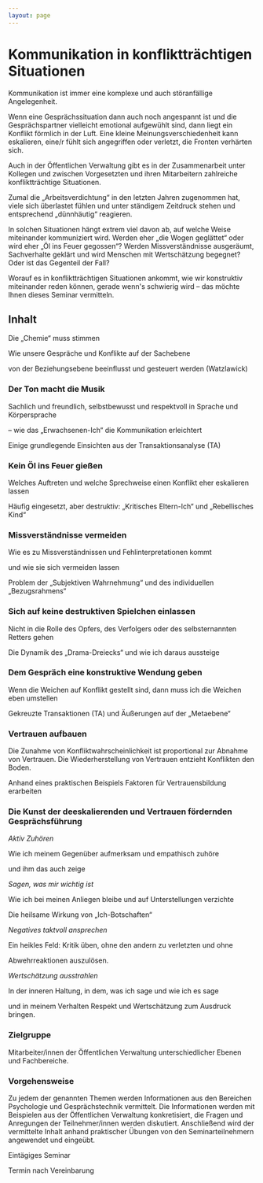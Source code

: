 ```yaml
---
layout: page
---
```


# Kommunikation in konfliktträchtigen Situationen

 

Kommunikation ist immer eine komplexe und auch störanfällige Angelegenheit.

Wenn eine Gesprächssituation dann auch noch angespannt ist und die Gesprächspartner vielleicht emotional aufgewühlt sind, dann liegt ein Konflikt förmlich in der Luft. Eine kleine Meinungsverschiedenheit kann eskalieren, eine/r fühlt sich angegriffen oder verletzt, die Fronten verhärten sich.

Auch in der Öffentlichen Verwaltung gibt es in der Zusammenarbeit unter Kollegen und zwischen Vorgesetzten und ihren Mitarbeitern zahlreiche konfliktträchtige Situationen.

Zumal die „Arbeitsverdichtung“ in den letzten Jahren zugenommen hat, viele sich überlastet fühlen und unter ständigem Zeitdruck stehen und entsprechend „dünnhäutig“ reagieren.

In solchen Situationen hängt extrem viel davon ab, auf welche Weise miteinander kommuniziert wird. Werden eher „die Wogen geglättet“ oder wird eher „Öl ins Feuer gegossen“? Werden Missverständnisse ausgeräumt, Sachverhalte geklärt und wird Menschen mit Wertschätzung begegnet? Oder ist das Gegenteil der Fall?

Worauf es in konfliktträchtigen Situationen ankommt, wie wir konstruktiv miteinander reden können, gerade wenn's schwierig wird – das möchte Ihnen dieses Seminar vermitteln.

 

## Inhalt

Die „Chemie“ muss stimmen

Wie unsere Gespräche und Konflikte auf der Sachebene

von der Beziehungsebene beeinflusst und gesteuert werden (Watzlawick)

 

### Der Ton macht die Musik

Sachlich und freundlich, selbstbewusst und respektvoll in Sprache und Körpersprache

– wie das „Erwachsenen-Ich“ die Kommunikation erleichtert

Einige grundlegende Einsichten aus der Transaktionsanalyse (TA)

 

### Kein Öl ins Feuer gießen

Welches Auftreten und welche Sprechweise einen Konflikt eher eskalieren lassen

Häufig eingesetzt, aber destruktiv: „Kritisches Eltern-Ich“ und „Rebellisches Kind“

 

### Missverständnisse vermeiden

Wie es zu Missverständnissen und Fehlinterpretationen kommt

und wie sie sich vermeiden lassen

Problem der „Subjektiven Wahrnehmung“ und des individuellen „Bezugsrahmens“

 

### Sich auf keine destruktiven Spielchen einlassen

Nicht in die Rolle des Opfers, des Verfolgers oder des selbsternannten Retters gehen

Die Dynamik des „Drama-Dreiecks“ und wie ich daraus aussteige

 

### Dem Gespräch eine konstruktive Wendung geben

Wenn die Weichen auf Konflikt gestellt sind, dann muss ich die Weichen eben umstellen

Gekreuzte Transaktionen (TA) und Äußerungen auf der „Metaebene“

 

### Vertrauen aufbauen

Die Zunahme von Konfliktwahrscheinlichkeit ist proportional zur Abnahme von Vertrauen. Die Wiederherstellung von Vertrauen entzieht Konflikten den Boden.

Anhand eines praktischen Beispiels Faktoren für Vertrauensbildung erarbeiten

 

### Die Kunst der deeskalierenden und Vertrauen fördernden Gesprächsführung

*Aktiv Zuhören*

Wie ich meinem Gegenüber aufmerksam und empathisch zuhöre

und ihm das auch zeige



*Sagen, was mir wichtig ist*

Wie ich bei meinen Anliegen bleibe und auf Unterstellungen verzichte

Die heilsame Wirkung von „Ich-Botschaften“



*Negatives taktvoll ansprechen*

Ein heikles Feld: Kritik üben, ohne den andern zu verletzten und ohne

Abwehrreaktionen auszulösen.  



*Wertschätzung ausstrahlen*

In der inneren Haltung, in dem, was ich sage und wie ich es sage

und in meinem Verhalten Respekt und Wertschätzung zum Ausdruck bringen.

           

### Zielgruppe

Mitarbeiter/innen der Öffentlichen Verwaltung unterschiedlicher Ebenen und Fachbereiche.

 

### Vorgehensweise

Zu jedem der genannten Themen werden Informationen aus den Bereichen Psychologie und Gesprächstechnik vermittelt. Die Informationen werden mit Beispielen aus der Öffentlichen Verwaltung konkretisiert, die Fragen und Anregungen der Teilnehmer/innen werden diskutiert. Anschließend wird der vermittelte Inhalt anhand praktischer Übungen von den Seminarteilnehmern angewendet und eingeübt. 

 

Eintägiges Seminar

Termin nach Vereinbarung